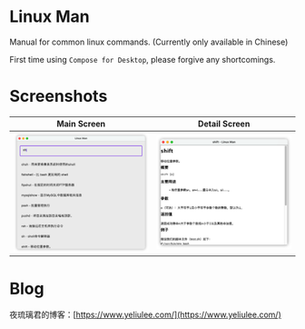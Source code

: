 # Linux Man

Manual for common linux commands. (Currently only available in Chinese)

First time using `Compose for Desktop`, please forgive any shortcomings.

# Screenshots
| Main Screen | Detail Screen |
| --- | --- |
| ![screenshots/main.png](screenshots/main.png) | ![screenshots/detail.png](screenshots/detail.png) |

# Blog

夜琉璃君的博客：[https://www.yeliulee.com/](https://www.yeliulee.com/)